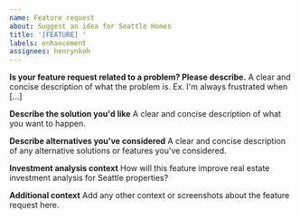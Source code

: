 ```yaml
---
name: Feature request
about: Suggest an idea for Seattle Homes
title: '[FEATURE] '
labels: enhancement
assignees: henrynkoh
---
```


**Is your feature request related to a problem? Please describe.**
A clear and concise description of what the problem is. Ex. I'm always frustrated when [...]

**Describe the solution you'd like**
A clear and concise description of what you want to happen.

**Describe alternatives you've considered**
A clear and concise description of any alternative solutions or features you've considered.

**Investment analysis context**
How will this feature improve real estate investment analysis for Seattle properties?

**Additional context**
Add any other context or screenshots about the feature request here. 